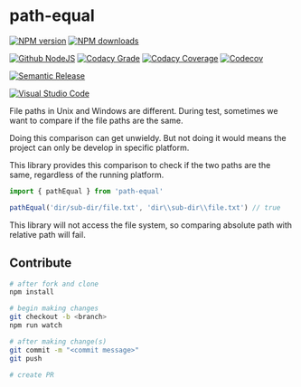 # path-equal

[![NPM version][npm-image]][npm-url]
[![NPM downloads][downloads-image]][npm-url]

[![Github NodeJS][github-nodejs]][github-action-url]
[![Codacy Grade][codacy-grade]][codacy-url]
[![Codacy Coverage][codacy-coverage]][codacy-url]
[![Codecov][codecov-image]][codecov-url]

[![Semantic Release][semantic-release-image]][semantic-release-url]

[![Visual Studio Code][vscode-image]][vscode-url]

File paths in Unix and Windows are different.
During test, sometimes we want to compare if the file paths are the same.

Doing this comparison can get unwieldy.
But not doing it would means the project can only be develop in specific platform.

This library provides this comparison to check if the two paths are the same,
regardless of the running platform.

```ts
import { pathEqual } from 'path-equal'

pathEqual('dir/sub-dir/file.txt', 'dir\\sub-dir\\file.txt') // true
```

This library will not access the file system,
so comparing absolute path with relative path will fail.

## Contribute

```sh
# after fork and clone
npm install

# begin making changes
git checkout -b <branch>
npm run watch

# after making change(s)
git commit -m "<commit message>"
git push

# create PR
```

[codacy-grade]: https://app.codacy.com/project/badge/Grade/197fc8889591484fbfa7218938669471
[codacy-coverage]: https://app.codacy.com/project/badge/Coverage/197fc8889591484fbfa7218938669471
[codacy-url]: https://www.codacy.com/gh/unional/path-equal/dashboard?utm_source=github.com&amp;utm_medium=referral&amp;utm_content=unional/path-equal
[codecov-image]: https://codecov.io/gh/unional/path-equal/branch/master/graph/badge.svg
[codecov-url]: https://codecov.io/gh/unional/path-equal
[downloads-image]: https://img.shields.io/npm/dm/path-equal.svg?style=flat
[github-nodejs]: https://github.com/unional/path-equal/workflows/nodejs/badge.svg
[github-action-url]: https://github.com/unional/path-equal/actions
[npm-image]: https://img.shields.io/npm/v/path-equal.svg?style=flat
[npm-url]: https://npmjs.org/package/path-equal
[semantic-release-image]: https://img.shields.io/badge/%20%20%F0%9F%93%A6%F0%9F%9A%80-semantic--release-e10079.svg
[semantic-release-url]: https://github.com/semantic-release/semantic-release
[vscode-image]: https://img.shields.io/badge/vscode-ready-green.svg
[vscode-url]: https://code.visualstudio.com/
